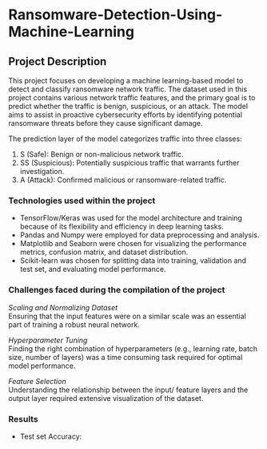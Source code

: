 # Ransomware-Detection-Using-Machine-Learning

## Project Description
This project focuses on developing a machine learning-based model to detect and classify ransomware network traffic. The dataset used in this project contains various network traffic features, and the primary goal is to predict whether the traffic is benign, suspicious, or an attack. The model aims to assist in proactive cybersecurity efforts by identifying potential ransomware threats before they cause significant damage.

The prediction layer of the model categorizes traffic into three classes:

1. S (Safe): Benign or non-malicious network traffic.
2. SS (Suspicious): Potentially suspicious traffic that warrants further investigation.
3. A (Attack): Confirmed malicious or ransomware-related traffic.

### Technologies used within the project
* TensorFlow/Keras was used for the model architecture and training because of its flexibility and efficiency in deep learning tasks.
* Pandas and Numpy were employed for data preprocessing and analysis.
* Matplotlib and Seaborn were chosen for visualizing the performance metrics, confusion matrix, and dataset distribution.
* Scikit-learn was chosen for splitting data into training, validation and test set, and evaluating model performance.

### Challenges faced during the compilation of the project
_Scaling and  Normalizing Dataset_\
Ensuring that the input features were on a similar scale was an essential part of training a robust neural network. 

_Hyperparameter Tuning_\
Finding the right combination of hyperparameters (e.g., learning rate, batch size, number of layers) was a time consuming task required for optimal model performance. 

_Feature Selection_\
Understanding the relationship between the input/ feature layers and the output layer required extensive visualization of the dataset. 

### Results
* Test set Accuracy: 
